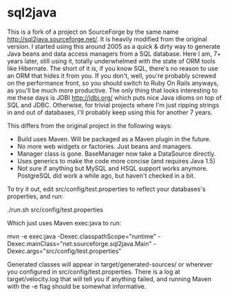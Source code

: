 # sql2java #

This is a fork of a project on SourceForge by the same name <http://sql2java.sourceforge.net/>. It is heavily modified from the original version. I started using this around 2005 as a quick & dirty way to generate Java beans and data access managers from a SQL database. Here I am, 7+ years later, still using it, totally underwhelmed with the state of ORM tools like Hibernate. The short of it is, if you know SQL, there's no reason to use an ORM that hides it from you. If you don't, well, you're probably screwed on the performance front, so you should switch to Ruby On Rails anyways, as you'll be much more productive. The only thing that looks interesting to me these days is JDBI <http://jdbi.org/> which puts nice Java idioms on top of SQL and JDBC. Otherwise, for trivial projects where I'm just ripping strings in and out of databases, I'll probably keep using this for another 7 years.

This differs from the original project in the following ways:
- Build uses Maven. Will be packaged as a Maven plugin in the future.
- No more web widgets or factories. Just beans and managers.
- Manager class is gone. BaseManager now take a DataSource directly.
- Uses generics to make the code more concise (and requires Java 1.5)
- Not sure if anything but MySQL and HSQL support works anymore. PostgreSQL did work a while ago, but haven't checked in a bit.

To try it out, edit src/config/test.properties to reflect your databases's properties, and run:

./run.sh src/config/test.properties

Which just uses Maven exec:java to run:

mvn -e exec:java -Dexec.classpathScope="runtime" -Dexec.mainClass="net.sourceforge.sql2java.Main" -Dexec.args="src/config/test.properties"

Generated classes will appear in target/generated-sources/ or wherever you configured in src/config/test.properties. There is a log at target/velocity.log that will tell you if anything failed, and running Maven with the -e flag should be somewhat informative.
